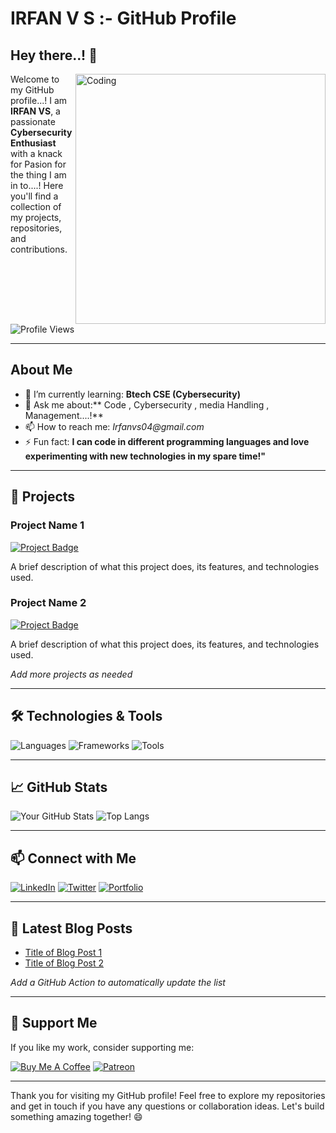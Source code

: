 # **IRFAN V S** :- GitHub Profile


## Hey there..! 👋

<img align="right" alt="Coding" width="400" src="https://i.pinimg.com/originals/fc/21/16/fc2116fb21de12a62d4b36c31bbb1e6f.gif">

Welcome to my GitHub profile...! I am **IRFAN VS**, a passionate **Cybersecurity Enthusiast** with a knack for Pasion for the thing I am in to....! Here you'll find a collection of my projects, repositories, and contributions.

![Profile Views](https://komarev.com/ghpvc/?username=yourusername&color=blueviolet)

---

## About Me

- 🌱 I’m currently learning: **Btech CSE (Cybersecurity)**
- 💬 Ask me about:** Code , Cybersecurity , media Handling , Management....!**
- 📫 How to reach me: _Irfanvs04@gmail.com_ 
- ⚡ Fun fact:  **I can code in  different programming languages and love experimenting with new technologies in my spare time!"**

---

## 🚀 Projects

### Project Name 1
[![Project Badge](URL-to-badge)](URL-to-project)

A brief description of what this project does, its features, and technologies used.

### Project Name 2
[![Project Badge](URL-to-badge)](URL-to-project)

A brief description of what this project does, its features, and technologies used.

*Add more projects as needed*

---

## 🛠️ Technologies & Tools

![Languages](https://img.shields.io/badge/Languages-Python%20|%20JavaScript%20|%20Java%20|%20C++-blue)
![Frameworks](https://img.shields.io/badge/Frameworks-React%20|%20Node.js%20|%20Django%20|%20Spring-green)
![Tools](https://img.shields.io/badge/Tools-Git%20|%20Docker%20|%20Kubernetes%20|%20AWS-orange)

---

## 📈 GitHub Stats

![Your GitHub Stats](https://github-readme-stats.vercel.app/api?username=yourusername&show_icons=true&theme=radical)
![Top Langs](https://github-readme-stats.vercel.app/api/top-langs/?username=yourusername&layout=compact&theme=radical)

---

## 📫 Connect with Me

[![LinkedIn](https://img.shields.io/badge/LinkedIn-Profile-blue)](https://www.linkedin.com/in/yourprofile/)
[![Twitter](https://img.shields.io/badge/Twitter-Profile-blue)](https://twitter.com/yourprofile)
[![Portfolio](https://img.shields.io/badge/Portfolio-Website-orange)](https://yourwebsite.com)

---

## 📝 Latest Blog Posts

<!-- BLOG-POST-LIST:START -->
- [Title of Blog Post 1](URL-to-blog-post-1)
- [Title of Blog Post 2](URL-to-blog-post-2)
<!-- BLOG-POST-LIST:END -->

*Add a GitHub Action to automatically update the list*

---

## 🤝 Support Me

If you like my work, consider supporting me:

[![Buy Me A Coffee](https://img.shields.io/badge/Buy%20Me%20A%20Coffee-Support-yellow)](https://www.buymeacoffee.com/yourprofile)
[![Patreon](https://img.shields.io/badge/Patreon-Support-orange)](https://www.patreon.com/yourprofile)

---

Thank you for visiting my GitHub profile! Feel free to explore my repositories and get in touch if you have any questions or collaboration ideas. Let's build something amazing together! 😄

